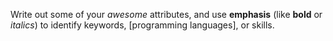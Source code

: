 Write out some of your *awesome* attributes, and use __emphasis__ (like __bold__ or _italics_) to identify keywords, [programming languages], or skills. 
